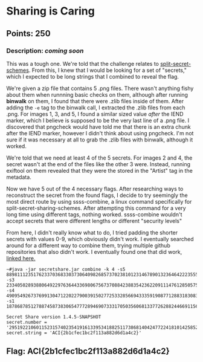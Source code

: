 # **Sharing is Caring**
## Points: 250
### **Description:** *coming soon*

This was a tough one. We're told that the challenge relates to [split-secret-schemes](https://en.wikipedia.org/wiki/Shamir%27s_Secret_Sharing). 
From this, I knew that I would be looking for a set of "secrets," which I expected to be long strings that I combined to reveal the flag.

We're given a zip file that contains 5 .png files. There wasn't anything fishy about them when runnning basic checks on them,
although after running **binwalk** on them, I found that there were .zlib files inside of them. After adding the `-e` tag to the binwalk call, I 
extracted the .zlib files from each .png. For images 1, 3, and 5, I found a similar sized value *after* the IEND marker, which I believe is supposed to be the
very last line of a .png file. I discovered that pngcheck would have told me that there is an extra chunk after the IEND marker, however I didn't
think about using pngcheck. I'm not sure if it was necessary at all to grab the .zlib files with binwalk, although it worked.

We're told that we need at least 4 of the 5 secrets. For images 2 and 4, the secret wasn't at the end of the files like the other 3 were. Instead, 
running exiftool on them revealed that they were the stored in the "Artist" tag in the metadata. 

Now we have 5 out of the 4 necessary flags. After researching ways to reconstruct the secret from the found flags, I decide to try seemingly the most 
direct route by using ssss-combine, a linux command specifically for split-secret-sharing-schemes. After attempting this command for a very long time
using different tags, nothing worked. ssss-combine wouldn't accept secrets that were different lengths or different "security levels"

From here, I didn't really know what to do, I tried padding the shorter secrets with values 0-9, which obviously didn't work. I eventually searched around
for a different way to combine them, trying multiple github repositories that also didn't work. I eventually found one that did work, [linked here.](https://github.com/timtiemens/secretshare)

```
~#java -jar secretshare.jar combine -k 4 -s5 889811123517623370368330373064098268573702381012314678901323646422235557755233727308934526544297623429045993145130701872340133705097974198620520314583954733 
-s3 233405028938806492297636443369806756737088423883542362209111476128505750713974379041588966381164174467046941723546730255723791664004659714921283125050611391 
-s4 490954926737699130471220227900391502772533285669433359190877128831830839590950838011884411655438244232442460056051863864567715340629055507170548621865963293 
-s1 18786878512788745873830654777289469073331705035606813377262882446691156899187330252458249424123064136053325675649521435763187595426983824346186898530334353

Secret Share version 1.4.5-SNAPSHOT
secret.number = '29519221060115231574023541916133953418825117386814042477224181014258526663293'
secret.string = 'ACI{2b1cfec1bc2f113a882d6d1a4c2}'
```

## **Flag:** ACI{2b1cfec1bc2f113a882d6d1a4c2}
